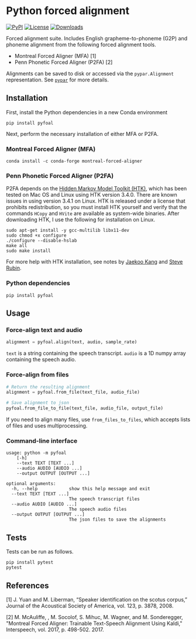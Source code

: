 # Python forced alignment

[![PyPI](https://img.shields.io/pypi/v/pypar.svg)](https://pypi.python.org/pypi/pyfoal)
[![License](https://img.shields.io/badge/License-MIT-blue.svg)](https://opensource.org/licenses/MIT)
[![Downloads](https://pepy.tech/badge/pyfoal)](https://pepy.tech/project/pyfoal)

Forced alignment suite. Includes English grapheme-to-phoneme (G2P) and
phoneme alignment from the following forced alignment tools.
 - Montreal Forced Aligner (MFA) [1]
 - Penn Phonetic Forced Aligner (P2FA) [2]

Alignments can be saved to disk or accessed via the
`pypar.Alignment` representation. See
[`pypar`](https://github.com/maxrmorrison/pypar) for more details.


## Installation

First, install the Python dependencies in a new Conda environment

`pip install pyfoal`

Next, perform the necessary installation of either MFA or P2FA.


### Montreal Forced Aligner (MFA)

`conda install -c conda-forge montreal-forced-aligner`


### Penn Phonetic Forced Aligner (P2FA)

P2FA depends on the
[Hidden Markov Model Toolkit (HTK)](http://htk.eng.cam.ac.uk/), which has been
tested on Mac OS and Linux using HTK version 3.4.0. There are known issues in
using version 3.4.1 on Linux. HTK is released under a license that prohibits
redistribution, so you must install HTK yourself and verify that the commands
`HCopy` and `HVite` are available as system-wide binaries. After downloading
HTK, I use the following for installation on Linux.

```
sudo apt-get install -y gcc-multilib libx11-dev
sudo chmod +x configure
./configure --disable-hslab
make all
sudo make install
```

For more help with HTK installation, see notes by
[Jaekoo Kang](https://github.com/jaekookang/p2fa_py3#install-htk) and
[Steve Rubin](https://github.com/ucbvislab/p2fa-vislab#install-htk-34-note-341-will-not-work-get-htk-here).


### Python dependencies

`pip install pyfoal`


## Usage


### Force-align text and audio

```python
alignment = pyfoal.align(text, audio, sample_rate)
```

`text` is a string containing the speech transcript.
`audio` is a 1D numpy array containing the speech audio.


### Force-align from files

```python
# Return the resulting alignment
alignment = pyfoal.from_file(text_file, audio_file)

# Save alignment to json
pyfoal.from_file_to_file(text_file, audio_file, output_file)
```

If you need to align many files, use `from_files_to_files`, which accepts
lists of files and uses multiprocessing.


### Command-line interface

```
usage: python -m pyfoal
    [-h]
    --text TEXT [TEXT ...]
    --audio AUDIO [AUDIO ...]
    --output OUTPUT [OUTPUT ...]

optional arguments:
  -h, --help            show this help message and exit
  --text TEXT [TEXT ...]
                        The speech transcript files
  --audio AUDIO [AUDIO ...]
                        The speech audio files
  --output OUTPUT [OUTPUT ...]
                        The json files to save the alignments
```


## Tests

Tests can be run as follows.

```
pip install pytest
pytest
```


## References

[1] J. Yuan and M. Liberman, “Speaker identification on the scotus
corpus,” Journal of the Acoustical Society of America, vol. 123, p.
3878, 2008.

[2] M. McAuliffe, , M. Socolof, S. Mihuc, M. Wagner, and M. Sonderegger,
"Montreal Forced Aligner: Trainable Text-Speech Alignment Using Kaldi,"
Interspeech, vol. 2017, p. 498-502. 2017.
